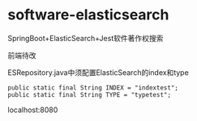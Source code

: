 # software-elasticsearch
SpringBoot+ElasticSearch+Jest软件著作权搜索

前端待改

ESRepository.java中须配置ElasticSearch的index和type

```
public static final String INDEX = "indextest";
public static final String TYPE = "typetest";
```

localhost:8080